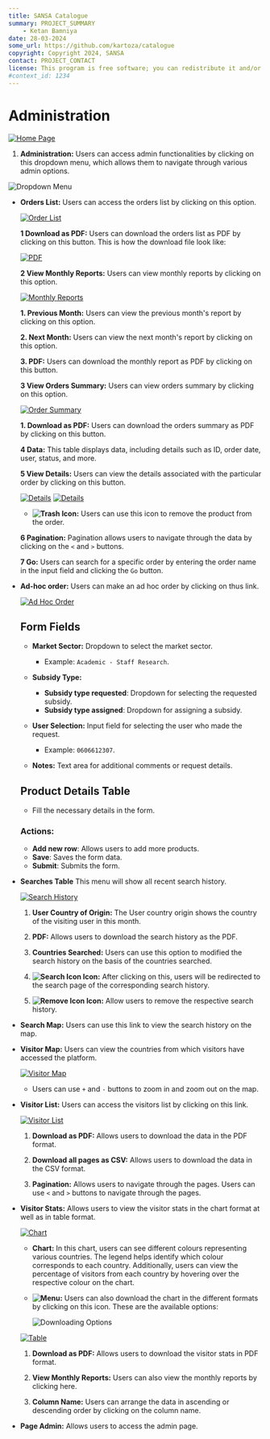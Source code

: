 ```yaml
---
title: SANSA Catalogue
summary: PROJECT_SUMMARY
    - Ketan Bamniya
date: 28-03-2024
some_url: https://github.com/kartoza/catalogue
copyright: Copyright 2024, SANSA
contact: PROJECT_CONTACT
license: This program is free software; you can redistribute it and/or modify it under the terms of the GNU Affero General Public License as published by the Free Software Foundation; either version 3 of the License, or (at your option) any later version.
#context_id: 1234
---
```


# Administration

[![Home Page](./img/administration-img-1.png)](./img/administration-img-1.png)

1. **Administration:** Users can access admin functionalities by clicking on this dropdown menu, which allows them to navigate through various admin options.

![Dropdown Menu](./img/administration-img-2.png)

* **Orders List:** Users can access the orders list by clicking on this option.

    [![Order List](./img/administration-img-3.png)](./img/administration-img-3.png)

    **1 Download as PDF:** Users can download the orders list as PDF by clicking on this button. This is how the download file look like:

    [![PDF](./img/administration-img-4.png)](./img/administration-img-4.png)

    **2 View Monthly Reports:** Users can view monthly reports by clicking on this option.

    [![Monthly Reports](./img/administration-img-5.png)](./img/administration-img-5.png)

    **1. Previous Month:** Users can view the previous month's report by clicking on this option.

    **2. Next Month:** Users can view the next month's report by clicking on this option.

    **3. PDF:** Users can download the monthly report as PDF by clicking on this button.

    **3 View Orders Summary:** Users can view orders summary by clicking on this option.

    [![Order Summary](./img/administration-img-6.png)](./img/administration-img-6.png)

    **1. Download as PDF:** Users can download the orders summary as PDF by clicking on this button.

    **4 Data:** This table displays data, including details such as ID, order date, user, status, and more.

    **5 View Details:** Users can view the details associated with the particular order by clicking on this button.

    [![Details](./img/administration-img-7.png)](./img/administration-img-7.png)
    [![Details](./img/administration-img-8.png)](./img/administration-img-8.png)

    * **![Trash](./img/administration-img-9.png) Icon:** Users can use this icon to remove the product from the order.

    **6 Pagination:** Pagination allows users to navigate through the data by clicking on the `<` and `>` buttons.

    **7 Go:** Users can search for a specific order by entering the order name in the input field and clicking the `Go` button.

* **Ad-hoc order:** Users can make an ad hoc order by clicking on thus link.

    [![Ad Hoc Order](./img/administration-img-10.png)](./img/administration-img-10.png)

    ## Form Fields

    * **Market Sector:** Dropdown to select the market sector.
        - Example: `Academic - Staff Research`.


    * **Subsidy Type:**
        - **Subsidy type requested**: Dropdown for selecting the requested subsidy.
        - **Subsidy type assigned**: Dropdown for assigning a subsidy.

    * **User Selection:** Input field for selecting the user who made the request.
        - Example: `0606612307`.

    * **Notes:** Text area for additional comments or request details.

    ## Product Details Table

    - Fill the necessary details in the form.
    
    ### Actions:

    - **Add new row**: Allows users to add more products.
    - **Save**: Saves the form data.
    - **Submit**: Submits the form.

* **Searches Table** This menu will show all recent search history.

    [![Search History](./img/administration-img-11.png)](./img/administration-img-11.png)

    1. **User Country of Origin:** The User country origin shows the country of the visiting user in this month. 

    2. **PDF:** Allows users to download the search history as the PDF.

    3. **Countries Searched:** Users can use this option to modified the search history on the basis of the countries searched.

    4. **![Search Icon](./img/administration-img-12.png) Icon:** After clicking on this, users will be redirected to the search page of the corresponding search history.

    5. **![Remove Icon](./img/administration-img-13.png) Icon:** Allow users to remove the respective search history.

* **Search Map:** Users can use this link to view the search history on the map.

* **Visitor Map:** Users can view the countries from which visitors have accessed the platform.

    [![Visitor Map](./img/administration-img-14.png)](./img/administration-img-14.png)

    - Users can use `+` and `-` buttons to zoom in and zoom out on the map.

* **Visitor List:** Users can access the visitors list by clicking on this link.

    [![Visitor List](./img/administration-img-15.png)](./img/administration-img-15.png)

    1. **Download as PDF:** Allows users to download the data in the PDF format.

    2. **Download all pages as CSV:** Allows users to download the data in the CSV format.

    3. **Pagination:** Allows users to navigate through the pages. Users can use `<` and `>` buttons to navigate through the pages.

* **Visitor Stats:** Allows users to view the visitor stats in the chart format at well as in table format.

    [![Chart](./img/administration-img-16.png)](./img/administration-img-16.png)

    - **Chart:** In this chart, users can see different colours representing various countries. The legend helps identify which colour corresponds to each country. Additionally, users can view the percentage of visitors from each country by hovering over the respective colour on the chart.

    - **![Menu](./img/administration-img-17.png):** Users can also download the chart in the different formats by clicking on this icon. These are the available options:

        ![Downloading Options](./img/administration-img-18.png)

    [![Table](./img/administration-img-19.png)](./img/administration-img-19.png)

    1. **Download as PDF:** Allows users to download the visitor stats in PDF format.

    2. **View Monthly Reports:** Users can also view the monthly reports by clicking here.

    3. **Column Name:** Users can arrange the data in ascending or descending order by clicking on the column name.

* **Page Admin:** Allows users to access the admin page.
